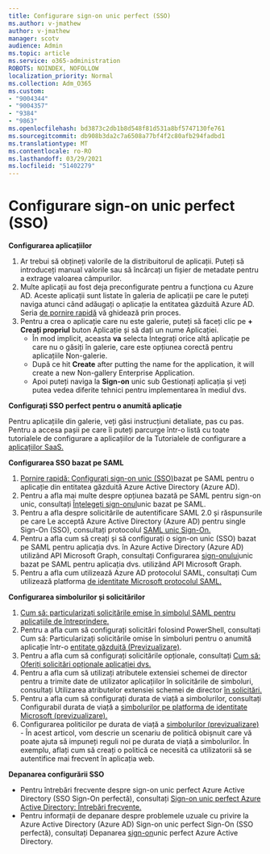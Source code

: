 ```yaml
---
title: Configurare sign-on unic perfect (SSO)
ms.author: v-jmathew
author: v-jmathew
manager: scotv
audience: Admin
ms.topic: article
ms.service: o365-administration
ROBOTS: NOINDEX, NOFOLLOW
localization_priority: Normal
ms.collection: Adm_O365
ms.custom:
- "9004344"
- "9004357"
- "9384"
- "9863"
ms.openlocfilehash: bd3873c2db1b8d548f81d531a8bf5747130fe761
ms.sourcegitcommit: db908b3da2c7a6508a77bf4f2c80afb294fadbd1
ms.translationtype: MT
ms.contentlocale: ro-RO
ms.lasthandoff: 03/29/2021
ms.locfileid: "51402279"
---
```

# <a name="configure-seamless-single-sign-on-sso"></a>Configurare sign-on unic perfect (SSO)

**Configurarea aplicațiilor**

1. Ar trebui să obțineți valorile de la distribuitorul de aplicații. Puteți să introduceți manual valorile sau să încărcați un fișier de metadate pentru a extrage valoarea câmpurilor.
2. Multe aplicații au fost deja preconfigurate pentru a funcționa cu Azure AD. Aceste aplicații sunt listate în galeria de aplicații pe care le puteți naviga atunci când adăugați o aplicație la entitatea găzduită Azure AD. Seria [de pornire rapidă](https://docs.microsoft.com/azure/active-directory/manage-apps/add-application-portal-configure) vă ghidează prin proces.
3. Pentru a crea o aplicație care nu este galerie, puteți să faceți clic pe **+ Creați propriul** buton Aplicație și să dați un nume Aplicației.
    - În mod implicit, aceasta **va** selecta Integrați orice altă aplicație pe care nu o găsiți în galerie, care este opțiunea corectă pentru aplicațiile Non-galerie.
    - După ce hit **Create** after putting the name for the application, it will create a new Non-gallery Enterprise Application.
    - Apoi puteți naviga la **Sign-on** unic sub Gestionați aplicația și veți putea vedea diferite tehnici pentru implementarea în mediul dvs. 

**Configurați SSO perfect pentru o anumită aplicație**

Pentru aplicațiile din galerie, veți găsi instrucțiuni detaliate, pas cu pas. Pentru a accesa pașii pe care îi puteți parcurge într-o listă cu toate tutorialele de configurare a aplicațiilor de la Tutorialele de configurare a [aplicațiilor SaaS.](https://docs.microsoft.com/azure/active-directory/saas-apps/tutorial-list)

**Configurarea SSO bazat pe SAML**

1. [Pornire rapidă: Configurați sign-on unic (SSO)](https://docs.microsoft.com/azure/active-directory/manage-apps/add-application-portal-setup-sso)bazat pe SAML pentru o aplicație din entitatea găzduită Azure Active Directory (Azure AD).
2. Pentru a afla mai multe despre opțiunea bazată pe SAML pentru sign-on unic, consultați [Înțelegeți sign-onul](https://docs.microsoft.com/azure/active-directory/manage-apps/configure-saml-single-sign-on)unic bazat pe SAML.
3. Pentru a afla despre solicitările de autentificare SAML 2.0 și răspunsurile pe care Le acceptă Azure Active Directory (Azure AD) pentru single Sign-On (SSO), consultați protocolul [SAML unic Sign-On.](https://docs.microsoft.com/azure/active-directory/develop/single-sign-on-saml-protocol)
4. Pentru a afla cum să creați și să configurați o sign-on unic (SSO) bazat pe SAML pentru aplicația dvs. în Azure Active Directory (Azure AD) utilizând API Microsoft Graph, consultați Configurarea [sign-onului](https://docs.microsoft.com/graph/application-saml-sso-configure-api)unic bazat pe SAML pentru aplicația dvs. utilizând API Microsoft Graph.
5. Pentru a afla cum utilizează Azure AD protocolul SAML, consultați Cum utilizează platforma [de identitate Microsoft protocolul SAML.](https://docs.microsoft.com/azure/active-directory/develop/active-directory-saml-protocol-reference)

**Configurarea simbolurilor și solicitărilor**

1. [Cum să: particularizați solicitările emise în simbolul SAML pentru aplicațiile de întreprindere.](https://docs.microsoft.com/azure/active-directory/develop/active-directory-saml-claims-customization)
2. Pentru a afla cum să configurați solicitări folosind PowerShell, consultați Cum să: Particularizați solicitările omise în simboluri pentru o anumită aplicație într-o [entitate găzduită (Previzualizare)](https://docs.microsoft.com/azure/active-directory/develop/active-directory-claims-mapping).
3. Pentru a afla cum să configurați solicitările opționale, consultați [Cum să: Oferiți solicitări opționale aplicației dvs.](https://docs.microsoft.com/azure/active-directory/develop/active-directory-optional-claims)
4. Pentru a afla cum să utilizați atributele extensiei schemei de director pentru a trimite date de utilizator aplicațiilor în solicitările de simboluri, consultați Utilizarea atributelor extensiei schemei de director [în solicitări.](https://docs.microsoft.com/azure/active-directory/develop/active-directory-schema-extensions)
5. Pentru a afla cum să configurați durata de viață a simbolurilor, consultați Configurabil durata de viață a [simbolurilor pe platforma de identitate Microsoft (previzualizare).](https://docs.microsoft.com/azure/active-directory/develop/active-directory-configurable-token-lifetimes)
6. Configurarea politicilor pe durata de viață a [simbolurilor (previzualizare)](https://docs.microsoft.com/azure/active-directory/develop/configure-token-lifetimes) - În acest articol, vom descrie un scenariu de politică obișnuit care vă poate ajuta să impuneți reguli noi pe durata de viață a simbolurilor. În exemplu, aflați cum să creați o politică ce necesită ca utilizatorii să se autentifice mai frecvent în aplicația web.

**Depanarea configurării SSO**

- Pentru întrebări frecvente despre sign-on unic perfect Azure Active Directory (SSO Sign-On perfectă), consultați [Sign-on unic perfect Azure Active Directory: Întrebări frecvente.](https://docs.microsoft.com/azure/active-directory/hybrid/how-to-connect-sso-faq)
- Pentru informații de depanare despre problemele uzuale cu privire la Azure Active Directory (Azure AD) Sign-on unic perfect Sign-On (SSO perfectă), consultați Depanarea [sign-on](https://docs.microsoft.com/azure/active-directory/hybrid/tshoot-connect-sso)unic perfect Azure Active Directory.
